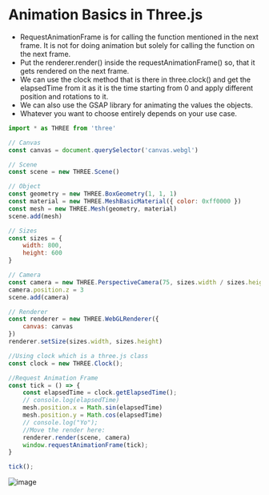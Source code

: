 # Animation Basics in Three.js

- RequestAnimationFrame is for calling the function mentioned in the next frame. It is not for doing animation but solely for calling the function on the next frame.
- Put the renderer.render() inside the requestAnimationFrame() so, that it gets rendered on the next frame.
- We can use the clock method that is there in three.clock() and get the elapsedTime from it as it is the time starting from 0 and apply different position and rotations to it.
- We can also use the GSAP library for animating the values the objects.
- Whatever you want to choose entirely depends on your use case.

```jsx
import * as THREE from 'three'

// Canvas
const canvas = document.querySelector('canvas.webgl')

// Scene
const scene = new THREE.Scene()

// Object
const geometry = new THREE.BoxGeometry(1, 1, 1)
const material = new THREE.MeshBasicMaterial({ color: 0xff0000 })
const mesh = new THREE.Mesh(geometry, material)
scene.add(mesh)

// Sizes
const sizes = {
    width: 800,
    height: 600
}

// Camera
const camera = new THREE.PerspectiveCamera(75, sizes.width / sizes.height)
camera.position.z = 3
scene.add(camera)

// Renderer
const renderer = new THREE.WebGLRenderer({
    canvas: canvas
})
renderer.setSize(sizes.width, sizes.height)

//Using clock which is a three.js class
const clock = new THREE.Clock();

//Request Animation Frame
const tick = () => {
    const elapsedTime = clock.getElapsedTime();
    // console.log(elapsedTime)
    mesh.position.x = Math.sin(elapsedTime)
    mesh.position.y = Math.cos(elapsedTime)
    // console.log("Yo");
    //Move the render here:
    renderer.render(scene, camera)
    window.requestAnimationFrame(tick);
}

tick();

```

![image](https://github.com/DvbyDt/Learning-Three.js/assets/68496657/13ae4119-4475-4832-b761-805d6bef8a1e)

